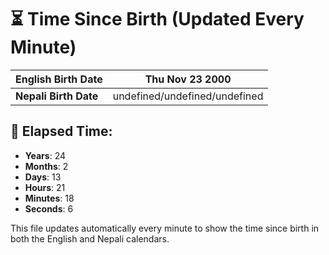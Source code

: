 # ⏳ Time Since Birth (Updated Every Minute)

| **English Birth Date** | Thu Nov 23 2000 |
|------------------------|-------------------------------------|
| **Nepali Birth Date**  | undefined/undefined/undefined                  |

## 📅 Elapsed Time:

- **Years**: 24
- **Months**: 2
- **Days**: 13
- **Hours**: 21
- **Minutes**: 18
- **Seconds**: 6

This file updates automatically every minute to show the time since birth in both the English and Nepali calendars.